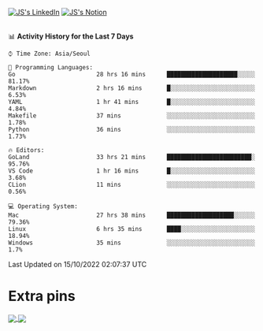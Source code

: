 
[![JS's LinkedIn](https://img.shields.io/badge/LinkedIn-blue?style=for-the-badge&logo=linkedin)](https://www.linkedin.com/in/jaeseung-lee-5a2a32139/) 
[![JS's Notion](https://img.shields.io/badge/Notion-black?style=for-the-badge&logo=notion)](https://bit.ly/ljswiki1) <br><br>
<!-- ![JS's GitHub stats](https://github-readme-stats-lemon-five.vercel.app/api?username=tkxkd0159&hide=contribs,prs,stars,issues&show_icons=true&theme=react&include_all_commits=true)   -->
<!-- ![Top Langs](https://github-readme-stats-lemon-five.vercel.app/api/top-langs/?username=tkxkd0159&layout=compact&hide=jupyter%20notebook,scss,html,css&langs_count=10)  -->


<!--START_SECTION:waka-->
📊 **Activity History for the Last 7 Days** 

```text
⌚︎ Time Zone: Asia/Seoul

💬 Programming Languages: 
Go                       28 hrs 16 mins      ████████████████████░░░░░   81.17% 
Markdown                 2 hrs 16 mins       █░░░░░░░░░░░░░░░░░░░░░░░░   6.53% 
YAML                     1 hr 41 mins        █░░░░░░░░░░░░░░░░░░░░░░░░   4.84% 
Makefile                 37 mins             ░░░░░░░░░░░░░░░░░░░░░░░░░   1.78% 
Python                   36 mins             ░░░░░░░░░░░░░░░░░░░░░░░░░   1.73%

🔥 Editors: 
GoLand                   33 hrs 21 mins      ████████████████████████░   95.76% 
VS Code                  1 hr 16 mins        █░░░░░░░░░░░░░░░░░░░░░░░░   3.68% 
CLion                    11 mins             ░░░░░░░░░░░░░░░░░░░░░░░░░   0.56%

💻 Operating System: 
Mac                      27 hrs 38 mins      ███████████████████░░░░░░   79.36% 
Linux                    6 hrs 35 mins       ████░░░░░░░░░░░░░░░░░░░░░   18.94% 
Windows                  35 mins             ░░░░░░░░░░░░░░░░░░░░░░░░░   1.7%

```


 Last Updated on 15/10/2022 02:07:37 UTC
<!--END_SECTION:waka-->

# Extra pins
<a href="https://github.com/tkxkd0159/tkxkd0159.github.io">
  <img align="center" src="https://github-readme-stats-lemon-five.vercel.app/api/pin/?username=tkxkd0159&repo=nft-card-game&theme=react" />
</a>
<a href="https://github.com/tkxkd0159/dsalgo">
  <img align="center" src="https://github-readme-stats-lemon-five.vercel.app/api/pin/?username=tkxkd0159&repo=dsalgo&theme=react" />
</a>

<!---
- 🔭 I’m currently working on ...
- 🌱 I’m currently learning blockchain and distributed network
- 👯 I’m looking to collaborate on ...
- 🤔 I’m looking for help with ...
- 💬 Ask me about ...
- 📫 How to reach me: ...
- 😄 Pronouns: ...
- ⚡ Fun fact: ...
-->
